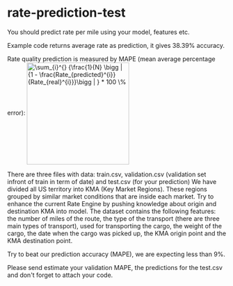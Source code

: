 # rate-prediction-test

You should predict rate per mile using your model, features etc.

Example code returns average rate as prediction, it gives 38.39% accuracy.

Rate quality prediction is measured by MAPE (mean average percentage error): <img src="https://raw.githubusercontent.com/mipo47/rate-prediction-test/main/equaimage.png" align="center" border="0" alt="\sum_{i}^{} {\frac{1}{N} \bigg | {1 - \frac{Rate_{predicted}^{i}}{Rate_{real}^{i}}}\bigg | } * 100 \%" width="235" />

There are three files with data: train.csv, validation.csv (validation set infront of train in term of date) and test.csv (for your prediction)
We have divided all US territory into KMA (Key Market Regions). These regions grouped by similar market conditions that are inside each market. Try to enhance the current Rate Engine by pushing knowledge about origin and destination KMA into model. 
The dataset contains the following features: the number of miles of the route, the type of the transport (there are three main types of transport), used for transporting the cargo, the weight of the cargo, the date when the cargo was picked up, the KMA origin point and the KMA destination point.

Try to beat our prediction accuracy (MAPE), we are expecting less than 9%.

Please send estimate your validation MAPE, the predictions for the test.csv and don't forget to attach your code.


